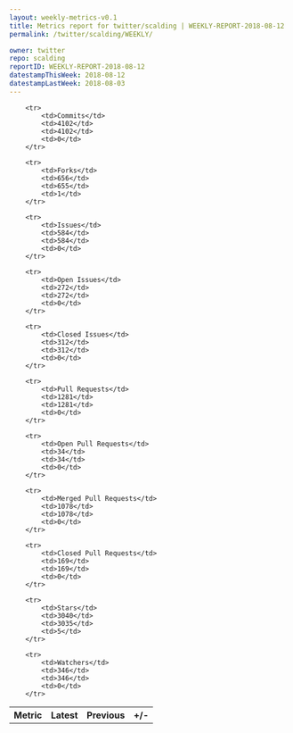 ```yaml
---
layout: weekly-metrics-v0.1
title: Metrics report for twitter/scalding | WEEKLY-REPORT-2018-08-12
permalink: /twitter/scalding/WEEKLY/

owner: twitter
repo: scalding
reportID: WEEKLY-REPORT-2018-08-12
datestampThisWeek: 2018-08-12
datestampLastWeek: 2018-08-03
---
```




<table style="width: 100%;">
    <tr>
        <th>Metric</th>
        <th>Latest</th>
        <th>Previous</th>
        <th>+/-</th>
    </tr>

        <tr>
            <td>Commits</td>
            <td>4102</td>
            <td>4102</td>
            <td>0</td>
        </tr>
        
        <tr>
            <td>Forks</td>
            <td>656</td>
            <td>655</td>
            <td>1</td>
        </tr>
        
        <tr>
            <td>Issues</td>
            <td>584</td>
            <td>584</td>
            <td>0</td>
        </tr>
        
        <tr>
            <td>Open Issues</td>
            <td>272</td>
            <td>272</td>
            <td>0</td>
        </tr>
        
        <tr>
            <td>Closed Issues</td>
            <td>312</td>
            <td>312</td>
            <td>0</td>
        </tr>
        
        <tr>
            <td>Pull Requests</td>
            <td>1281</td>
            <td>1281</td>
            <td>0</td>
        </tr>
        
        <tr>
            <td>Open Pull Requests</td>
            <td>34</td>
            <td>34</td>
            <td>0</td>
        </tr>
        
        <tr>
            <td>Merged Pull Requests</td>
            <td>1078</td>
            <td>1078</td>
            <td>0</td>
        </tr>
        
        <tr>
            <td>Closed Pull Requests</td>
            <td>169</td>
            <td>169</td>
            <td>0</td>
        </tr>
        
        <tr>
            <td>Stars</td>
            <td>3040</td>
            <td>3035</td>
            <td>5</td>
        </tr>
        
        <tr>
            <td>Watchers</td>
            <td>346</td>
            <td>346</td>
            <td>0</td>
        </tr>
        
</table>
